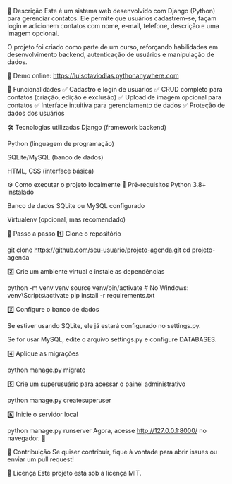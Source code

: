 📌 Descrição
Este é um sistema web desenvolvido com Django (Python) para gerenciar contatos. Ele permite que usuários cadastrem-se, façam login e adicionem contatos com nome, e-mail, telefone, descrição e uma imagem opcional.

O projeto foi criado como parte de um curso, reforçando habilidades em desenvolvimento backend, autenticação de usuários e manipulação de dados.

🔗 Demo online: https://luisotaviodias.pythonanywhere.com

🚀 Funcionalidades
✅ Cadastro e login de usuários
✅ CRUD completo para contatos (criação, edição e exclusão)
✅ Upload de imagem opcional para contatos
✅ Interface intuitiva para gerenciamento de dados
✅ Proteção de dados dos usuários

🛠️ Tecnologias utilizadas
Django (framework backend)

Python (linguagem de programação)

SQLite/MySQL (banco de dados)

HTML, CSS (interface básica)

⚙️ Como executar o projeto localmente
📌 Pré-requisitos
Python 3.8+ instalado

Banco de dados SQLite ou MySQL configurado

Virtualenv (opcional, mas recomendado)

📌 Passo a passo
1️⃣ Clone o repositório

git clone https://github.com/seu-usuario/projeto-agenda.git
cd projeto-agenda

2️⃣ Crie um ambiente virtual e instale as dependências

python -m venv venv
source venv/bin/activate  # No Windows: venv\Scripts\activate
pip install -r requirements.txt

3️⃣ Configure o banco de dados

Se estiver usando SQLite, ele já estará configurado no settings.py.

Se for usar MySQL, edite o arquivo settings.py e configure DATABASES.

4️⃣ Aplique as migrações

python manage.py migrate

5️⃣ Crie um superusuário para acessar o painel administrativo

python manage.py createsuperuser

6️⃣ Inicie o servidor local

python manage.py runserver
Agora, acesse http://127.0.0.1:8000/ no navegador. 🚀

📝 Contribuição
Se quiser contribuir, fique à vontade para abrir issues ou enviar um pull request!

📄 Licença
Este projeto está sob a licença MIT.

